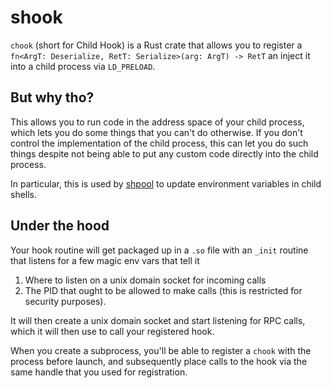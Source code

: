 # shook

`chook` (short for Child Hook) is a Rust crate that allows
you to register a `fn<ArgT: Deserialize, RetT: Serialize>(arg: ArgT) -> RetT`
an inject it into a child process via `LD_PRELOAD`.

## But why tho?

This allows you to run code in the address space of your child process,
which lets you do some things that you can't do otherwise. If you
don't control the implementation of the child process, this can
let you do such things despite not being able to put any custom
code directly into the child process.

In particular, this is used by [shpool](https://github.com/shell-pool/shpool)
to update environment variables in child shells.

## Under the hood

Your hook routine will get packaged up in a `.so` file with an
`_init` routine that listens for a few magic env vars that tell
it

1. Where to listen on a unix domain socket for incoming calls
2. The PID that ought to be allowed to make calls (this is restricted
   for security purposes).

It will then create a unix domain socket and start listening for
RPC calls, which it will then use to call your registered hook.

When you create a subprocess, you'll be able to register a `chook`
with the process before launch, and subsequently place calls to
the hook via the same handle that you used for registration.
